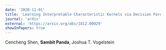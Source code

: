 ```yaml
---
date: '2020-11-01'
title: 'Learning Interpretable Characteristic Kernels via Decision Forests'
journal: 'arXiv'
external: 'https://arxiv.org/abs/1812.00029'
showInPapers: true
---
```


Cencheng Shen, **Sambit Panda**, Joshua T. Vogelstein
